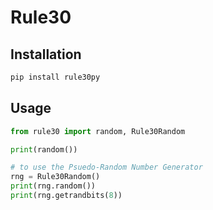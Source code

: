 # Rule30

## Installation

```bash
pip install rule30py
```

## Usage

```python
from rule30 import random, Rule30Random

print(random())

# to use the Psuedo-Random Number Generator
rng = Rule30Random()
print(rng.random())
print(rng.getrandbits(8))
```

